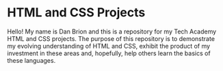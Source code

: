 # HTML and CSS Projects
Hello! My name is Dan Brion and this is a repository for my Tech Academy HTML and CSS projects. The purpose of this repository is to demonstrate my evolving understanding of HTML and CSS, exhibit the product of my investment in these areas and, hopefully, help others learn the basics of these languages.  

